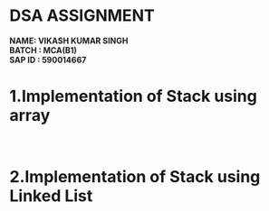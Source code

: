 # DSA ASSIGNMENT
<B>NAME: VIKASH KUMAR SINGH<br>
BATCH : MCA(B1)<BR>
SAP ID : 590014667<BR></B>
<H1>1.Implementation of Stack using array</H1> <br>
<H1>2.Implementation of Stack using Linked List</H1>
